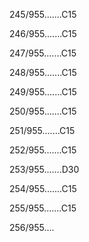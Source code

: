 245/955.......C15 


246/955.......C15 


247/955.......C15 


248/955.......C15 


249/955.......C15 


250/955.......C15 


251/955.......C15 


252/955.......C15 


253/955.......D30 


254/955.......C15 


255/955.......C15 


256/955.... 

